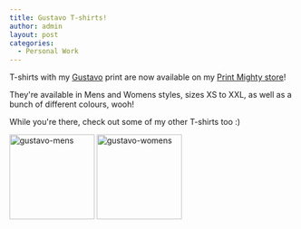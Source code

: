 ```yaml
---
title: Gustavo T-shirts!
author: admin
layout: post
categories:
  - Personal Work
---
```

T-shirts with my [Gustavo](/blog/illustration/2014/08/28/gustavo/) print are now available on my <a href="http://thecrypt.printmighty.co.nz" target="_blank">Print Mighty store</a>!

They're available in Mens and Womens styles, sizes XS to XXL, as well as a bunch of different colours, wooh!

While you're there, check out some of my other T-shirts too :)

<a href="http://thecrypt.printmighty.co.nz/products/gustavo" target="_blank"><img src="{{ site.baseurl }}/img/wp-uploads/2014/08/gustavo-mens-150x150.jpg" alt="gustavo-mens" width="150" height="150" class="alignnone size-thumbnail wp-image-379" /></a> <a href="http://thecrypt.printmighty.co.nz/products/gustavo-2" target="_blank"><img src="{{ site.baseurl }}/img/wp-uploads/2014/08/gustavo-womens-150x150.jpg" alt="gustavo-womens" width="150" height="150" class="alignnone size-thumbnail wp-image-380" /></a>